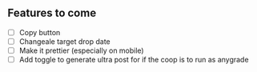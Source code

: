 ## Features to come
- [ ] Copy button
- [ ] Changeale target drop date
- [ ] Make it prettier (especially on mobile)
- [ ] Add toggle to generate ultra post for if the coop is to run as anygrade